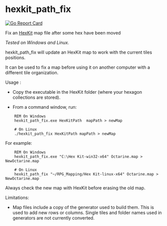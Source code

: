 # hexkit_path_fix

[![Go Report Card](https://goreportcard.com/badge/github.com/jpguerard/hexkit_path_fix)](https://goreportcard.com/report/github.com/jpguerard/hexkit_path_fix)

Fix an [HexKit](http://www.hex-kit.com/) map file after some hex have
been moved

*Tested on Windows and Linux.*

hexkit_path_fix will update an HexKit map to work with the current
tiles positions.

It can be used to fix a map before using it on another computer with
a different tile organization.

Usage :

 - Copy the executable in the HexKit folder (where your hexagon
   collections are stored).

 - From a command window, run:

```
    REM On Windows
    hexkit_path_fix.exe HexKitPath  mapPath > newMap

    # On Linux
    ./hexkit_path_fix HexKitPath mapPath > newMap
```

For example:

```
    REM On Windows
    hexkit_path_fix.exe "C:\Hex Kit-win32-x64" Octarine.map > NewOctarine.map

    # On Linux
    hexkit_path_fix "~/RPG_Mapping/Hex Kit-linux-x64" Octarine.map > NewOctarine.map

```

Always check the new map with HexKit before erasing the old map.

Limitations:

 - Map files include a copy of the generator used to build them. This is used to
   add new rows or columns. Single tiles and folder names used in generators are
   not currently converted.


